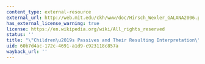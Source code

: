 ```yaml
---
content_type: external-resource
external_url: http://web.mit.edu/ckh/www/doc/Hirsch_Wexler_GALANA2006.pdf
has_external_license_warning: true
license: https://en.wikipedia.org/wiki/All_rights_reserved
status: ''
title: "\"Children\u2019s Passives and Their Resulting Interpretation\" (PDF)"
uid: 60b7d4ac-172c-4691-a1d9-c923118c857a
wayback_url: ''
---
```

